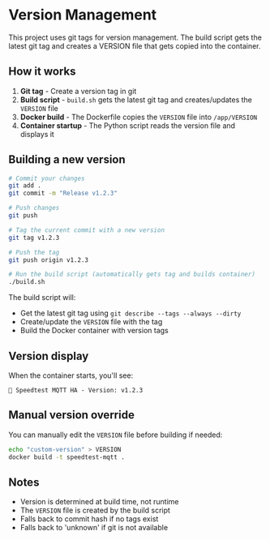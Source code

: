 # Version Management

This project uses git tags for version management. The build script gets the latest git tag and creates a VERSION file that gets copied into the container.

## How it works

1. **Git tag** - Create a version tag in git
2. **Build script** - `build.sh` gets the latest git tag and creates/updates the `VERSION` file
3. **Docker build** - The Dockerfile copies the `VERSION` file into `/app/VERSION`
4. **Container startup** - The Python script reads the version file and displays it

## Building a new version

```bash
# Commit your changes
git add .
git commit -m "Release v1.2.3"

# Push changes
git push

# Tag the current commit with a new version
git tag v1.2.3

# Push the tag
git push origin v1.2.3

# Run the build script (automatically gets tag and builds container)
./build.sh
```

The build script will:
- Get the latest git tag using `git describe --tags --always --dirty`
- Create/update the `VERSION` file with the tag
- Build the Docker container with version tags

## Version display

When the container starts, you'll see:
```
🚀 Speedtest MQTT HA - Version: v1.2.3
```

## Manual version override

You can manually edit the `VERSION` file before building if needed:
```bash
echo "custom-version" > VERSION
docker build -t speedtest-mqtt .
```

## Notes

- Version is determined at build time, not runtime
- The `VERSION` file is created by the build script
- Falls back to commit hash if no tags exist
- Falls back to 'unknown' if git is not available

